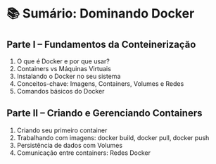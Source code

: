 # 📚 Sumário: Dominando Docker

## Parte I – Fundamentos da Conteinerização

1. O que é Docker e por que usar?
2. Containers vs Máquinas Virtuais
3. Instalando o Docker no seu sistema
4. Conceitos-chave: Imagens, Containers, Volumes e Redes
5. Comandos básicos do Docker

## Parte II – Criando e Gerenciando Containers

1. Criando seu primeiro container
2. Trabalhando com imagens: docker build, docker pull, docker push
3. Persistência de dados com Volumes
4. Comunicação entre containers: Redes Docker

